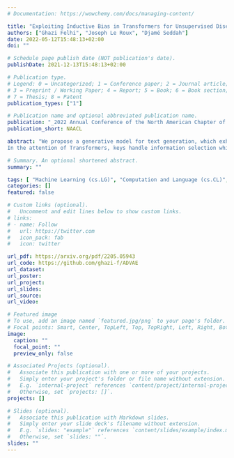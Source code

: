 ```yaml
---
# Documentation: https://wowchemy.com/docs/managing-content/

title: "Exploiting Inductive Bias in Transformers for Unsupervised Disentanglement of Syntax and Semantics with VAEs"
authors: ["Ghazi Felhi", "Joseph Le Roux", "Djamé Seddah"]
date: 2022-05-12T15:48:13+02:00
doi: ""

# Schedule page publish date (NOT publication's date).
publishDate: 2021-12-13T15:48:13+02:00

# Publication type.
# Legend: 0 = Uncategorized; 1 = Conference paper; 2 = Journal article;
# 3 = Preprint / Working Paper; 4 = Report; 5 = Book; 6 = Book section;
# 7 = Thesis; 8 = Patent
publication_types: ["1"]

# Publication name and optional abbreviated publication name.
publication: "_2022 Annual Conference of the North American Chapter of the Association for Computational Linguistics_"
publication_short: NAACL

abstract: "We propose a generative model for text generation, which exhibits disentangled latent representations of syntax and semantics. Contrary to previous work, this model does not need syntactic information such as constituency parses, or semantic information such as paraphrase pairs. Our model relies solely on the inductive bias found in attention-based architectures such as Transformers.
In the attention of Transformers, keys handle information selection while values specify what information is conveyed. Our model, dubbed QKVAE, uses Attention in its decoder to read latent variables where one latent variable infers keys while another infers values. We run experiments on latent representations and experiments on syntax/semantics transfer which show that QKVAE displays clear signs of disentangled syntax and semantics. We also show that our model displays competitive syntax transfer capabilities when compared to supervised models and that comparable supervised models need a fairly large amount of data (more than 50K samples) to outperform it on both syntactic and semantic transfer. The code for our experiments is publicly available."

# Summary. An optional shortened abstract.
summary: ""

tags: [	"Machine Learning (cs.LG)", "Computation and Language (cs.CL)", "Variational Autoencoders", "Disentanglement", "Unsupervised Learning"]
categories: []
featured: false

# Custom links (optional).
#   Uncomment and edit lines below to show custom links.
# links:
# - name: Follow
#   url: https://twitter.com
#   icon_pack: fab
#   icon: twitter

url_pdf: https://arxiv.org/pdf/2205.05943
url_code: https://github.com/ghazi-f/ADVAE
url_dataset:
url_poster:
url_project:
url_slides:
url_source:
url_video:

# Featured image
# To use, add an image named `featured.jpg/png` to your page's folder. 
# Focal points: Smart, Center, TopLeft, Top, TopRight, Left, Right, BottomLeft, Bottom, BottomRight.
image:
  caption: ""
  focal_point: ""
  preview_only: false

# Associated Projects (optional).
#   Associate this publication with one or more of your projects.
#   Simply enter your project's folder or file name without extension.
#   E.g. `internal-project` references `content/project/internal-project/index.md`.
#   Otherwise, set `projects: []`.
projects: []

# Slides (optional).
#   Associate this publication with Markdown slides.
#   Simply enter your slide deck's filename without extension.
#   E.g. `slides: "example"` references `content/slides/example/index.md`.
#   Otherwise, set `slides: ""`.
slides: ""
---
```

